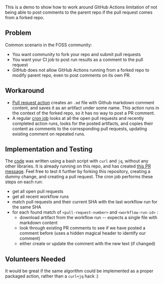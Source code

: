 This is a demo to show how to work around GitHub Actions limitation of not being able to post comments to the parent repo if the pull request comes from a forked repo.

## Problem
Common scenario in the FOSS community:
* You want community to fork your repo and submit pull requests
* You want your CI job to post run results as a comment to the pull request
* GitHub does not allow GitHub Actions running from a forked repo to modify parent repo, even to post comments on its own PR.

## Workaround
* [Pull request action](https://github.com/nyurik/auto_pr_comments_from_forks/blob/master/.github/workflows/test.yml#L1)  creates an `.md` file with Github markdown comment content, and saves it as an artifact under some name.  This action runs in the context of the forked repo, so it has no way to post a PR comment.
* A regular [cron job](https://github.com/nyurik/auto_pr_comments_from_forks/blob/master/.github/workflows/pr_updater.yml#L1) looks at all the open pull requests and recently completed action runs, looks for the posted artifacts, and copies their content as comments to the corresponding pull requests, updating existing comment on repeated runs.

## Implementation and Testing

The [code](https://github.com/nyurik/auto_pr_comments_from_forks/blob/master/.github/workflows/pr_updater.yml#L1) was written using a bash script with `curl` and `jq`, without any other libraries. It is already running on this repo, and has created [this PR message](https://github.com/nyurik/auto_pr_comments_from_forks/pull/1). Feel free to test it further by forking this repository, creating a dummy change, and creating a pull request. The cron job performs these steps on each run:

* get all open pull requests
* get all recent workflow runs
* match pull requests and their current SHA with the last workflow run for the same SHA
* for each found match of  `<pull-request-number>`  and  `<workflow-run-id>` :
  * download artifact from the workflow run -- expects a single file with markdown content
  * look through existing PR comments to see if we have posted a comment before
    (uses a hidden magical header to identify our comment)
  * either create or update the comment with the new text (if changed)

## Volunteers Needed
It would be great if the same algorithm could be implemented as a proper packaged action, rather than a `curl+jq` hack :)
